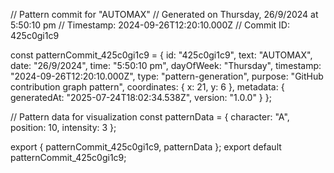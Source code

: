 // Pattern commit for "AUTOMAX"
// Generated on Thursday, 26/9/2024 at 5:50:10 pm
// Timestamp: 2024-09-26T12:20:10.000Z
// Commit ID: 425c0gi1c9

const patternCommit_425c0gi1c9 = {
  id: "425c0gi1c9",
  text: "AUTOMAX",
  date: "26/9/2024",
  time: "5:50:10 pm",
  dayOfWeek: "Thursday",
  timestamp: "2024-09-26T12:20:10.000Z",
  type: "pattern-generation",
  purpose: "GitHub contribution graph pattern",
  coordinates: {
    x: 21,
    y: 6
  },
  metadata: {
    generatedAt: "2025-07-24T18:02:34.538Z",
    version: "1.0.0"
  }
};

// Pattern data for visualization
const patternData = {
  character: "A",
  position: 10,
  intensity: 3
};

export { patternCommit_425c0gi1c9, patternData };
export default patternCommit_425c0gi1c9;
